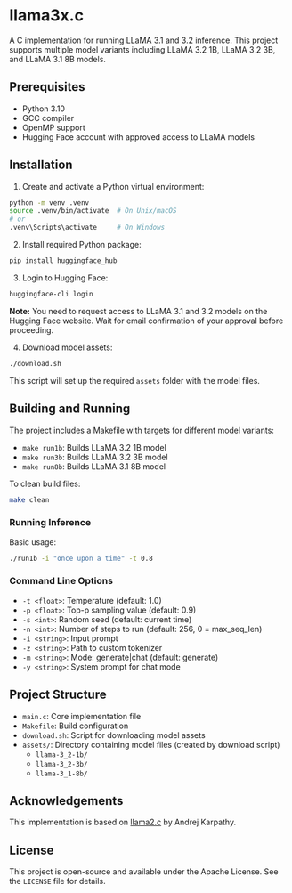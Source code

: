 # llama3x.c

A C implementation for running LLaMA 3.1 and 3.2 inference. This project supports multiple model variants including LLaMA 3.2 1B, LLaMA 3.2 3B, and LLaMA 3.1 8B models.

## Prerequisites

- Python 3.10
- GCC compiler
- OpenMP support
- Hugging Face account with approved access to LLaMA models

## Installation

1. Create and activate a Python virtual environment:
```bash
python -m venv .venv
source .venv/bin/activate  # On Unix/macOS
# or
.venv\Scripts\activate     # On Windows
```

2. Install required Python package:
```bash
pip install huggingface_hub
```

3. Login to Hugging Face:
```bash
huggingface-cli login
```

**Note:** You need to request access to LLaMA 3.1 and 3.2 models on the Hugging Face website. Wait for email confirmation of your approval before proceeding.

4. Download model assets:
```bash
./download.sh
```

This script will set up the required `assets` folder with the model files.

## Building and Running

The project includes a Makefile with targets for different model variants:

- `make run1b`: Builds LLaMA 3.2 1B model
- `make run3b`: Builds LLaMA 3.2 3B model
- `make run8b`: Builds LLaMA 3.1 8B model

To clean build files:
```bash
make clean
```

### Running Inference

Basic usage:
```bash
./run1b -i "once upon a time" -t 0.8
```

### Command Line Options

- `-t <float>`: Temperature (default: 1.0)
- `-p <float>`: Top-p sampling value (default: 0.9)
- `-s <int>`: Random seed (default: current time)
- `-n <int>`: Number of steps to run (default: 256, 0 = max_seq_len)
- `-i <string>`: Input prompt
- `-z <string>`: Path to custom tokenizer
- `-m <string>`: Mode: generate|chat (default: generate)
- `-y <string>`: System prompt for chat mode

## Project Structure

- `main.c`: Core implementation file
- `Makefile`: Build configuration
- `download.sh`: Script for downloading model assets
- `assets/`: Directory containing model files (created by download script)
  - `llama-3_2-1b/`
  - `llama-3_2-3b/`
  - `llama-3_1-8b/`

## Acknowledgements

This implementation is based on [llama2.c](https://github.com/karpathy/llama2.c) by Andrej Karpathy.

## License

This project is open-source and available under the Apache License. See the `LICENSE` file for details.